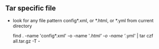 ## Tar specific file

- look for any file pattern config*.xml, or *.html, or *.yml from current directory

	find . -name 'config*.xml' -o -name '*.html' -o -name '*.yml' | tar czf all.tar.gz -T -

